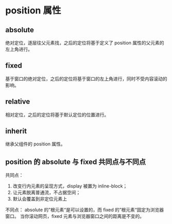 # position 属性

## absolute

绝对定位，逐层往父元素找，之后的定位将基于定义了 position 属性的父元素的左上角进行。

## fixed

基于窗口的绝对定位，之后的定位将基于窗口的左上角进行，同时不受内容滚动的影响。

## relative

相对定位，之后的定位将基于默认定位的位置进行。

## inherit

继承父组件的 position 属性。

## position 的 absolute 与 fixed 共同点与不同点

共同点：

1. 改变行内元素的呈现方式，display 被置为 inline-block；
2. 让元素脱离普通流，不占据空间；
3. 默认会覆盖到非定位元素上

不同点：
absolute 的”根元素“是可以设置的，而 fixed 的”根元素“固定为浏览器窗口。
当你滚动网页，fixed 元素与浏览器窗口之间的距离是不变的。
